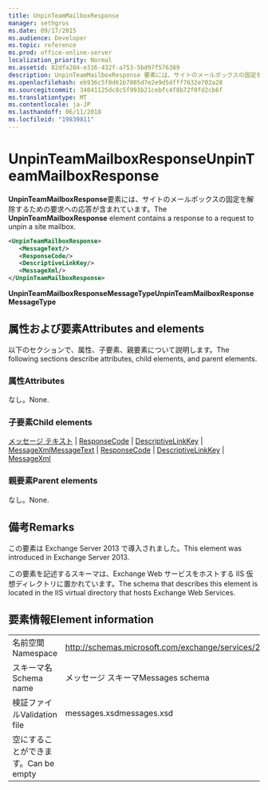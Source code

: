 ```yaml
---
title: UnpinTeamMailboxResponse
manager: sethgros
ms.date: 09/17/2015
ms.audience: Developer
ms.topic: reference
ms.prod: office-online-server
localization_priority: Normal
ms.assetid: 82dfa204-e316-432f-a753-5bd97f576389
description: UnpinTeamMailboxResponse 要素には、サイトのメールボックスの固定を解除するための要求への応答が含まれています。
ms.openlocfilehash: eb936c5f8d61b7005d7e2e9d5dfff7632e702a28
ms.sourcegitcommit: 34041125dc8c5f993b21cebfc4f8b72f0fd2cb6f
ms.translationtype: MT
ms.contentlocale: ja-JP
ms.lasthandoff: 06/11/2018
ms.locfileid: "19839811"
---
```

# <a name="unpinteammailboxresponse"></a><span data-ttu-id="c63ba-103">UnpinTeamMailboxResponse</span><span class="sxs-lookup"><span data-stu-id="c63ba-103">UnpinTeamMailboxResponse</span></span>

<span data-ttu-id="c63ba-104">**UnpinTeamMailboxResponse**要素には、サイトのメールボックスの固定を解除するための要求への応答が含まれています。</span><span class="sxs-lookup"><span data-stu-id="c63ba-104">The **UnpinTeamMailboxResponse** element contains a response to a request to unpin a site mailbox.</span></span> 
  
```XML
<UnpinTeamMailboxResponse>
   <MessageText/>
   <ResponseCode/>
   <DescriptiveLinkKey/>
   <MessageXml/>
</UnpinTeamMailboxResponse>
```

 <span data-ttu-id="c63ba-105">**UnpinTeamMailboxResponseMessageType**</span><span class="sxs-lookup"><span data-stu-id="c63ba-105">**UnpinTeamMailboxResponseMessageType**</span></span>
## <a name="attributes-and-elements"></a><span data-ttu-id="c63ba-106">属性および要素</span><span class="sxs-lookup"><span data-stu-id="c63ba-106">Attributes and elements</span></span>

<span data-ttu-id="c63ba-107">以下のセクションで、属性、子要素、親要素について説明します。</span><span class="sxs-lookup"><span data-stu-id="c63ba-107">The following sections describe attributes, child elements, and parent elements.</span></span>
  
### <a name="attributes"></a><span data-ttu-id="c63ba-108">属性</span><span class="sxs-lookup"><span data-stu-id="c63ba-108">Attributes</span></span>

<span data-ttu-id="c63ba-109">なし。</span><span class="sxs-lookup"><span data-stu-id="c63ba-109">None.</span></span>
  
### <a name="child-elements"></a><span data-ttu-id="c63ba-110">子要素</span><span class="sxs-lookup"><span data-stu-id="c63ba-110">Child elements</span></span>

<span data-ttu-id="c63ba-111">[メッセージ テキスト](messagetext.md) | [ResponseCode](responsecode.md) | [DescriptiveLinkKey](descriptivelinkkey.md) | [MessageXml](messagexml.md)</span><span class="sxs-lookup"><span data-stu-id="c63ba-111">[MessageText](messagetext.md) | [ResponseCode](responsecode.md) | [DescriptiveLinkKey](descriptivelinkkey.md) | [MessageXml](messagexml.md)</span></span>
  
### <a name="parent-elements"></a><span data-ttu-id="c63ba-112">親要素</span><span class="sxs-lookup"><span data-stu-id="c63ba-112">Parent elements</span></span>

<span data-ttu-id="c63ba-113">なし。</span><span class="sxs-lookup"><span data-stu-id="c63ba-113">None.</span></span>
  
## <a name="remarks"></a><span data-ttu-id="c63ba-114">備考</span><span class="sxs-lookup"><span data-stu-id="c63ba-114">Remarks</span></span>

<span data-ttu-id="c63ba-115">この要素は Exchange Server 2013 で導入されました。</span><span class="sxs-lookup"><span data-stu-id="c63ba-115">This element was introduced in Exchange Server 2013.</span></span>
  
<span data-ttu-id="c63ba-116">この要素を記述するスキーマは、Exchange Web サービスをホストする IIS 仮想ディレクトリに置かれています。</span><span class="sxs-lookup"><span data-stu-id="c63ba-116">The schema that describes this element is located in the IIS virtual directory that hosts Exchange Web Services.</span></span>
  
## <a name="element-information"></a><span data-ttu-id="c63ba-117">要素情報</span><span class="sxs-lookup"><span data-stu-id="c63ba-117">Element information</span></span>

|||
|:-----|:-----|
|<span data-ttu-id="c63ba-118">名前空間</span><span class="sxs-lookup"><span data-stu-id="c63ba-118">Namespace</span></span>  <br/> |http://schemas.microsoft.com/exchange/services/2006/messages  <br/> |
|<span data-ttu-id="c63ba-119">スキーマ名</span><span class="sxs-lookup"><span data-stu-id="c63ba-119">Schema name</span></span>  <br/> |<span data-ttu-id="c63ba-120">メッセージ スキーマ</span><span class="sxs-lookup"><span data-stu-id="c63ba-120">Messages schema</span></span>  <br/> |
|<span data-ttu-id="c63ba-121">検証ファイル</span><span class="sxs-lookup"><span data-stu-id="c63ba-121">Validation file</span></span>  <br/> |<span data-ttu-id="c63ba-122">messages.xsd</span><span class="sxs-lookup"><span data-stu-id="c63ba-122">messages.xsd</span></span>  <br/> |
|<span data-ttu-id="c63ba-123">空にすることができます。</span><span class="sxs-lookup"><span data-stu-id="c63ba-123">Can be empty</span></span>  <br/> ||
   

